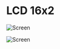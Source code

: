 # LCD 16x2

![Screen](https://github.com/santiago120600/Arduino/tree/main/lcd/screen.png)

![Screen](https://github.com/santiago120600/Arduino/tree/main/lcd/screen_01.png)
